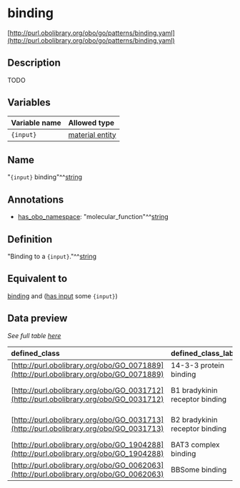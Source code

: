 # binding

[http://purl.obolibrary.org/obo/go/patterns/binding.yaml](http://purl.obolibrary.org/obo/go/patterns/binding.yaml)

## Description

TODO




## Variables

| Variable name | Allowed type |
|:--------------|:-------------|
| `{input}` | [material entity](http://purl.obolibrary.org/obo/BFO_0000040) |

## Name

"`{input}` binding"^^[string](http://www.w3.org/2001/XMLSchema#string)

## Annotations

- [has_obo_namespace](http://www.geneontology.org/formats/oboInOwl#hasOBONamespace): "molecular_function"^^[string](http://www.w3.org/2001/XMLSchema#string)

## Definition

"Binding to a `{input}`."^^[string](http://www.w3.org/2001/XMLSchema#string)

## Equivalent to

[binding](http://purl.obolibrary.org/obo/GO_0005488)  and ([has input](http://purl.obolibrary.org/obo/RO_0002233) some `{input}`)







## Data preview

*See full table [here](https://github.com/geneontology/go-ontology/tree/master/src/design_patterns/binding.tsv)*

| defined_class | defined_class_label | input | input_label |
|:--|:--|:--|:--|
| [http://purl.obolibrary.org/obo/GO_0071889](http://purl.obolibrary.org/obo/GO_0071889) | 14-3-3 protein binding | [http://purl.obolibrary.org/obo/PR_000003237](http://purl.obolibrary.org/obo/PR_000003237) | 14-3-3 protein |
| [http://purl.obolibrary.org/obo/GO_0031712](http://purl.obolibrary.org/obo/GO_0031712) | B1 bradykinin receptor binding | [http://purl.obolibrary.org/obo/PR_000001171](http://purl.obolibrary.org/obo/PR_000001171) | B1 bradykinin receptor |
| [http://purl.obolibrary.org/obo/GO_0031713](http://purl.obolibrary.org/obo/GO_0031713) | B2 bradykinin receptor binding | [http://purl.obolibrary.org/obo/PR_000001172](http://purl.obolibrary.org/obo/PR_000001172) | B2 bradykinin receptor |
| [http://purl.obolibrary.org/obo/GO_1904288](http://purl.obolibrary.org/obo/GO_1904288) | BAT3 complex binding | [http://purl.obolibrary.org/obo/GO_0071818](http://purl.obolibrary.org/obo/GO_0071818) | BAT3 complex |
| [http://purl.obolibrary.org/obo/GO_0062063](http://purl.obolibrary.org/obo/GO_0062063) | BBSome binding | [http://purl.obolibrary.org/obo/GO_0034464](http://purl.obolibrary.org/obo/GO_0034464) | BBSome |

